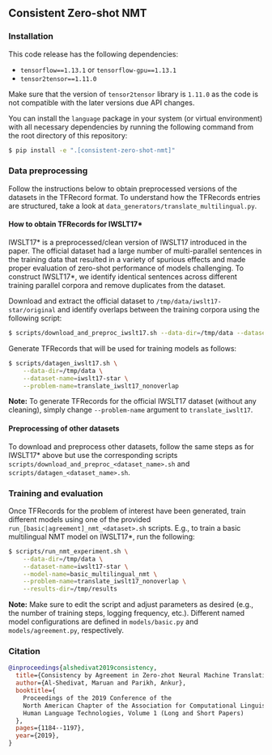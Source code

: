 ## Consistent Zero-shot NMT

### Installation

This code release has the following dependencies:

- `tensorflow==1.13.1` or `tensorflow-gpu==1.13.1`
- `tensor2tensor==1.11.0`

Make sure that the version of `tensor2tensor` library is `1.11.0` as the code
is not compatible with the later versions due API changes.

You can install the `language` package in your system (or virtual environment)
with all necessary dependencies by running the following command from the root
directory of this repository:

```bash
$ pip install -e ".[consistent-zero-shot-nmt]"
```

### Data preprocessing

Follow the instructions below to obtain preprocessed versions of the datasets
in the TFRecord format. To understand how the TFRecords entries are structured,
take a look at `data_generators/translate_multilingual.py`.

#### How to obtain TFRecords for IWSLT17*

IWSLT17* is a preprocessed/clean version of IWSLT17 introduced in the paper.
The official dataset had a large number of multi-parallel sentences in the
training data that resulted in a variety of spurious effects and made proper
evaluation of zero-shot performance of models challenging. To construct IWSLT17*,
we identify identical sentences across different training parallel corpora and
remove duplicates from the dataset.

Download and extract the official dataset to `/tmp/data/iwslt17-star/original`
and identify overlaps between the training corpora using the following script:
```bash
$ scripts/download_and_preproc_iwslt17.sh --data-dir=/tmp/data --dataset-name=iwslt17-star
```
Generate TFRecords that will be used for training models as follows:
```bash
$ scripts/datagen_iwslt17.sh \
    --data-dir=/tmp/data \
    --dataset-name=iwslt17-star \
    --problem-name=translate_iwslt17_nonoverlap
```
**Note:** To generate TFRecords for the official IWSLT17 dataset (without any cleaning),
simply change `--problem-name` argument to `translate_iwslt17`.

#### Preprocessing of other datasets

To download and preprocess other datasets, follow the same steps as for IWSLT17*
above but use the corresponding scripts `scripts/download_and_preproc_<dataset_name>.sh`
and `scripts/datagen_<dataset_name>.sh`.

### Training and evaluation

Once TFRecords for the problem of interest have been generated, train different
models using one of the provided `run_[basic|agreement]_nmt_<dataset>.sh` scripts.
E.g., to train a basic multilingual NMT model on IWSLT17*, run the following:
```bash
$ scripts/run_nmt_experiment.sh \
    --data-dir=/tmp/data \
    --dataset-name=iwslt17-star \
    --model-name=basic_multilingual_nmt \
    --problem-name=translate_iwslt17_nonoverlap \
    --results-dir=/tmp/results
```
**Note:** Make sure to edit the script and adjust parameters as desired
(e.g., the number of training steps, logging frequency, etc.).
Different named model configurations are defined in `models/basic.py` and
`models/agreement.py`, respectively.

### Citation

```bibtex
@inproceedings{alshedivat2019consistency,
  title={Consistency by Agreement in Zero-zhot Neural Machine Translation},
  author={Al-Shedivat, Maruan and Parikh, Ankur},
  booktitle={
    Proceedings of the 2019 Conference of the
    North American Chapter of the Association for Computational Linguistics:
    Human Language Technologies, Volume 1 (Long and Short Papers)
  },
  pages={1184--1197},
  year={2019},
}
```
